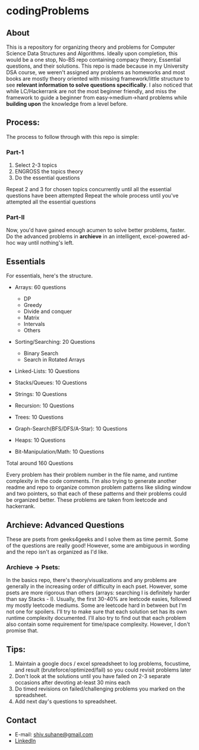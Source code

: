 # codingProblems

## About
 
This is a repository for organizing theory and problems for Computer Science Data Structures and Algorithms. Ideally upon completion, this would be a one stop, No-BS repo containing compacy theory, Essential questions, and their solutions. This repo is made because in my University DSA course, we weren't assigned any problems as homeworks and most books are mostly theory oriented with missing framework/little structure to see **relevant information to solve questions specifically**. I also noticed that while LC/Hackerrank are not the most beginner friendly, and miss the framework to guide a beginner from easy->medium->hard problems while **building upon** the knowledge from a level before. 

## Process: 
The process to follow through with this repo is simple: 

### Part-1

1. Select 2-3 topics
2. ENGROSS the topics theory 
3. Do the essential questions

Repeat 2 and 3 for chosen topics concurrently until all the essential questions have been attempted
Repeat the whole process until you've attempted all the essential questions

### Part-II
Now, you'd have gained enough acumen to solve better problems, faster. 
Do the advanced problems in **archieve** in an intelligent, excel-powered ad-hoc way until nothing's left. 


## Essentials 

For essentials, here's the structure.

* Arrays: 60 questions
   * DP
   * Greedy
   * Divide and conquer
   * Matrix
   * Intervals
   * Others

* Sorting/Searching: 20 Questions
   * Binary Search
   * Search in Rotated Arrays
* Linked-Lists: 10 Questions	
* Stacks/Queues: 10 Questions
* Strings: 10 Questions
* Recursion: 10 Questions
* Trees: 10 Questions
* Graph-Search(BFS/DFS/A-Star): 10 Questions
* Heaps: 10 Questions
* Bit-Manipulation/Math: 10 Questions

Total around 160 Questions

Every problem has their problem number in the file name, and runtime complexity in the code comments. I'm also trying to generate another readme and repo to organize common problem patterns like sliding window and two pointers, so that each of these patterns and their problems could be organized better. These problems are taken from leetcode and hackerrank.


## Archieve: Advanced Questions

These are psets from geeks4geeks and I solve them as time permit. Some of the questions are really good! However, some are ambiguous in wording and the repo isn't as organized as I'd like.

###  Archieve -> Psets: 
In the basics repo, there's theory/visualizations and any problems are generally in the increasing order of difficulty in each pset. However, some psets are more rigorous than others (arrays: searching I is definitely harder than say Stacks - I). Usually, the first 30-40% are leetcode easies, followed my mostly leetcode mediums. Some are leetcode hard in between but I'm not one for spoilers. 
I'll try to make sure that each solution set has its own runtime complexity documented. I'll also try to find out that each problem also contain some requirement for time/space complexity. However, I don't promise that.


## Tips:
1. Maintain a google docs / excel spreadsheet to log problems, focustime, and result (bruteforce/optimized/fail) so you could revisit problems later
2. Don't look at the solutions until you have failed on 2-3 separate occasions after devoting at-least 30 mins each
3. Do timed revisions on failed/challenging problems you marked on the spreadsheet.
4. Add next day's questions to spreadsheet. 

## Contact
- E-mail: shiv.suhane@gmail.com
- [LinkedIn](https://www.linkedin.com/in/shivansh-suhane/)